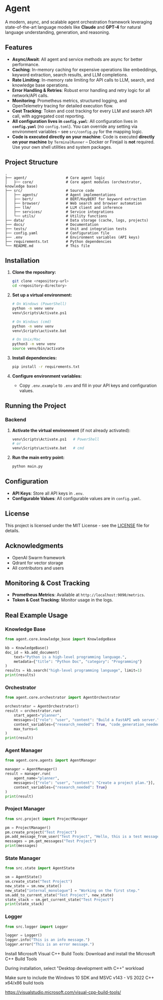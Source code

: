 # Agent

A modern, async, and scalable agent orchestration framework leveraging state-of-the-art language models like **Claude** and **GPT-4** for natural language understanding, generation, and reasoning.

## Features

- **Async/Await**: All agent and service methods are async for better performance.
- **Caching**: In-memory caching for expensive operations like embeddings, keyword extraction, search results, and LLM completions.
- **Rate Limiting**: In-memory rate limiting for API calls to LLM, search, and knowledge base operations.
- **Error Handling & Retries**: Robust error handling and retry logic for all network/API calls.
- **Monitoring**: Prometheus metrics, structured logging, and OpenTelemetry tracing for detailed execution flow.
- **Cost Tracking**: Token and cost tracking for every LLM and search API call, with aggregated cost reporting.
- **All configuration lives in `config.yaml`**: All configuration lives in **`config.yaml`** (no `config.toml`).  You can override any setting via environment variables – see `src/config.py` for the mapping logic.
- **Code is executed directly on your machine**: Code is executed **directly on your machine** by `TerminalRunner` – Docker or Firejail is **not** required.  Use your own shell utilities and system packages.

## Project Structure

```
.
├── agent/                  # Core agent logic
│   ├── core/               # Core agent modules (orchestrator, knowledge base)
├── src/                    # Source code
│   ├── agents/             # Agent implementations
│   ├── bert/               # BERT/KeyBERT for keyword extraction
│   ├── browser/            # Web search and browser automation
│   ├── llm/                # LLM client and inference
│   ├── services/           # Service integrations
│   └── utils/              # Utility functions
├── data/                   # Data storage (cache, logs, projects)
├── docs/                   # Documentation
├── tests/                  # Unit and integration tests
├── config.yaml             # Configuration file
├── .env                    # Environment variables (API keys)
├── requirements.txt        # Python dependencies
└── README.md               # This file
```

## Installation

1. **Clone the repository:**
   ```sh
   git clone <repository-url>
   cd <repository-directory>
   ```

2. **Set up a virtual environment:**
   ```sh
   # On Windows (PowerShell)
   python -m venv venv
   venv\Scripts\Activate.ps1

   # On Windows (cmd)
   python -m venv venv
   venv\Scripts\activate.bat

   # On Unix/Mac
   python3 -m venv venv
   source venv/bin/activate
   ```

3. **Install dependencies:**
   ```sh
   pip install -r requirements.txt
   ```

4. **Configure environment variables:**
   - Copy `.env.example` to `.env` and fill in your API keys and configuration values.

## Running the Project

### Backend

1. **Activate the virtual environment** (if not already activated):
   ```sh
   venv\Scripts\Activate.ps1   # PowerShell
   # or
   venv\Scripts\activate.bat   # cmd
   ```

2. **Run the main entry point:**
   ```sh
   python main.py
   ```

## Configuration

- **API Keys**: Store all API keys in `.env`.
- **Configurable Values**: All configurable values are in `config.yaml`.

## License

This project is licensed under the MIT License - see the [LICENSE](LICENSE) file for details.

## Acknowledgments

- OpenAI Swarm framework
- Qdrant for vector storage
- All contributors and users

## Monitoring & Cost Tracking

- **Prometheus Metrics**: Available at `http://localhost:9090/metrics`.
- **Token & Cost Tracking**: Monitor usage in the logs.

## Real Example Usage

### Knowledge Base

```python
from agent.core.knowledge_base import KnowledgeBase

kb = KnowledgeBase()
doc_id = kb.add_document(
    text="Python is a high-level programming language.",
    metadata={"title": "Python Doc", "category": "Programming"}
)
results = kb.search("high-level programming language", limit=1)
print(results)
```

### Orchestrator

```python
from agent.core.orchestrator import AgentOrchestrator

orchestrator = AgentOrchestrator()
result = orchestrator.run(
    start_agent="planner",
    messages=[{"role": "user", "content": "Build a FastAPI web server."}],
    context_variables={"research_needed": True, "code_generation_needed": True},
    max_turns=6
)
print(result)
```

### Agent Manager

```python
from agent.core.agents import AgentManager

manager = AgentManager()
result = manager.run(
    agent_name="planner",
    messages=[{"role": "user", "content": "Create a project plan."}],
    context_variables={"research_needed": True}
)
print(result)
```

### Project Manager

```python
from src.project import ProjectManager

pm = ProjectManager()
pm.create_project("Test Project")
pm.add_message_from_user("Test Project", "Hello, this is a test message.")
messages = pm.get_messages("Test Project")
print(messages)
```

### State Manager

```python
from src.state import AgentState

sm = AgentState()
sm.create_state("Test Project")
new_state = sm.new_state()
new_state["internal_monologue"] = "Working on the first step."
sm.add_to_current_state("Test Project", new_state)
state_stack = sm.get_current_state("Test Project")
print(state_stack)
```

### Logger

```python
from src.logger import Logger

logger = Logger()
logger.info("This is an info message.")
logger.error("This is an error message.")
```

Install Microsoft Visual C++ Build Tools:
   Download and install the Microsoft C++ Build Tools

   During installation, select "Desktop development with C++" workload
   
   Make sure to include the Windows 10 SDK and MSVC v143 - VS 2022 C++ x64/x86 build tools

https://visualstudio.microsoft.com/visual-cpp-build-tools/